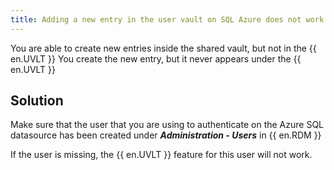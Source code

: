 ```yaml
---
title: Adding a new entry in the user vault on SQL Azure does not work
---
```

You are able to create new entries inside the shared vault, but not in the {{ en.UVLT }} You create the new entry, but it never appears under the {{ en.UVLT }}
## Solution
Make sure that the user that you are using to authenticate on the Azure SQL datasource has been created under ***Administration - Users*** in {{ en.RDM }}  

If the user is missing, the {{ en.UVLT }} feature for this user will not work.
